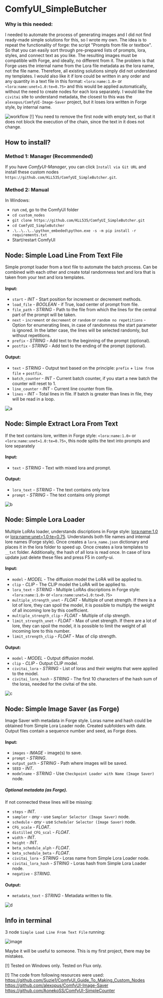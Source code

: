 # ComfyUI_SimpleButcher

### Why is this needed:
I needed to automate the process of generating images and I did not find ready-made simple solutions for this, so I wrote my own. 
The idea is to repeat the functionality of forge: the script "Prompts from file or textbox". 
So that you can easily sort through pre-prepared lists of prompts, lora, styles, and connect text as you like.
The resulting images must be compatible with Forge, and ideally, no different from it. 
The problem is that Forge uses the internal name from the Lora file metadata as the lora name, not the file name. 
Therefore, all existing solutions simply did not understand my templates. 
I would also like it if lore could be written in any order and any quantity in a text file in this format: `<lora:name:1.0>` or `<lora:name:unet=1.0:te=0.75>` and this would be applied automatically, without the need to create nodes for each lora separately.
I would like the `civitai` site to understand metadata, the closest to this was the `alexopus/ComfyUI-Image-Saver` project, but it loses lora written in Forge style, by internal name.

![workflow](https://github.com/user-attachments/assets/9014a2a0-c507-4872-b5eb-9a29b3b87518)
[!] You need to remove the first node with empty text, so that it does not block the execution of the chain, since the text in it does not change.

## How to install?

### Method 1: Manager (Recommended)
If you have *ComfyUI-Manager*, you can click `Install via Git URL` and install these custom nodes `https://github.com/KLL535/ComfyUI_SimpleButcher.git`.

### Method 2: Manual
In Windows:
- run `cmd`, go to the ComfyUI folder
- `cd custom_nodes`
- `git clone https://github.com/KLL535/ComfyUI_SimpleButcher.git`
- `cd ComfyUI_SimpleButcher`
- `.\..\..\..\python_embeded\python.exe -s -m pip install -r requirements.txt`
- Start/restart ComfyUI

## Node: Simple Load Line From Text File
Simple prompt loader from a text file to automate the batch process. 
Can be combined with each other and create total randomness text and lora that is taken from your text and lora templates.

#### Input:
- `start` - *INT* - Start position for increment or decrement methods.
- `load_file` - *BOOLEAN* - if True, load center of prompt from file.
- `file_path` - *STRING* - Path to the file from which the lines for the central part of the prompt will be taken.
- `next` - `increment` or `decrement` or `random` or `random no repetitions` - Option for enumerating lines, in case of randomness the start parameter is ignored. In the latter case, the lines will be selected randomly, but without repetitions.  
- `prefix` - *STRING* - Add text to the beginning of the prompt (optional).
- `postfix` - *STRING* - Add text to the ending of the prompt (optional).
#### Output:
- `text` - *STRING* - Output text based on the principle: `prefix` + `line from file` + `postfix`.
- `batch_counter` - *INT* - Current batch counter, if you start a new batch the counter will reset to 1.
- `line_counter` - *INT* - Current line counter from file.
- `lines` - *INT* - Total lines in file. If batch is greater than lines in file, they will be read in a loop.

![a](https://github.com/user-attachments/assets/0c785b8a-85a3-4863-a04f-fc6f3869a392)

## Node: Simple Extract Lora From Text
If the text contains lore, written in Forge style: `<lora:name:1.0>` or `<lora:name:unet=1.0:te=0.75>`, this node splits the text into prompts and lore separately

#### Input:
- `text` - *STRING* - Text with mixed lora and prompt.
#### Output:
- `lora_text` - *STRING* - The text contains only lora
- `prompt` - *STRING* - The text contains only prompt

![b](https://github.com/user-attachments/assets/fc1b65a2-acde-4e72-ab3a-05c09ffb2d06)

## Node: Simple Lora Loader
Multiple LoRAs loader, understands discriptions in Forge style: <lora:name:1.0> or <lora:name:unet=1.0:te=0.75>. 
Understands both file names and internal lore names (Forge style). 
Once creates a `lora_name.json` dictionary and places it in the lora folder to speed up. 
Once creates a lora templates to `__txt` folder. 
Additionally, the hash of all lora is read once.
In case of lora update just delete these files and press F5 in confy-ui.

#### Input:
- `model` - *MODEL* - The diffusion model the LoRA will be applied to.  
- `clip` - *CLIP* - The CLIP model the LoRA will be applied to.
- `lora_text` - *STRING* - Multiple LoRAs discriptions in Forge style: `<lora:name:1.0>` or `<lora:name:unet=1.0:te=0.75>`
- `multiple_strength_unet` - *FLOAT* - Multiple of unet strength. If there is a lot of lore, they can spoil the model, it is possible to multiply the weight of all incoming lore by this coefficient.
- `multiple_strength_clip` - *FLOAT* - Multiple of clip strength. 
- `limit_strength_unet` - *FLOAT* - Max of unet strength. If there are a lot of lore, they can spoil the model, it is possible to limit the weight of all incoming lore to this number.
- `limit_strength_clip` - *FLOAT* - Max of clip strength. 
#### Output:
- `model` - *MODEL* - Output diffusion model.  
- `clip` - *CLIP* -  Output CLIP model.
- `civitai_lora` - *STRING* - List of loras and their weights that were applied to the model.
- `civitai_lora_hash` - *STRING* - The first 10 characters of the hash sum of the loras, needed for the civitai of the site.
  
![c](https://github.com/user-attachments/assets/03116a8a-d5c2-4d50-9956-b655bd9e7d3f)

## Node: Simple Image Saver (as Forge)
Image Saver with metadata in Forge style. Loras name and hash could be obtained from Simple Lora Loader node. Сreated subfolders with date. Output files contain a sequence number and seed, as Forge does.

#### Input:
- `images` - *IMAGE* - image(s) to save.
- `prompt` - *STRING*. 
- `output_path` - *STRING* - Path where images will be saved.
- `SEED` - *INT*.
- `modelname` - *STRING* - Use `Checkpoint Loader with Name (Image Saver)` node.
##### Optional metadata (as Forge).
If not connected these lines will be missing:
- `steps` - *INT*. 
- `sampler` - *any* -  use `Sampler Selector (Image Saver)` node.
- `schedule` - *any* - use `Scheduler Selector (Image Saver)` node.
- `CFG_scale` - *FLOAT*. 
- `distilled_CFG_scal` - *FLOAT*.
- `width` - *INT*.
- `height` - *INT*.
- `beta_schedule_alph` - *FLOAT*.
- `beta_schedule_beta` - *FLOAT*.
- `civitai_lora` - *STRING* - Loras name from Simple Lora Loader node.
- `civitai_lora_hash` - *STRING* - Loras hash from Simple Lora Loader node.
- `negative` - *STRING*.
#### Output:
- `metadata_text` - *STRING* - Metadata written to file.

![d](https://github.com/user-attachments/assets/e767e065-5e99-4718-bc80-e169ecc9f471)

## Info in terminal
3 node `Simple Load Line From Text File` running:

![image](https://github.com/user-attachments/assets/e9eb3980-6454-4682-90cf-a37452a1200b)

Maybe it will be useful to someone. This is my first project, there may be mistakes.

[!] Tested on Windows only. Tested on Flux only.

[!] The code from following resources were used:
https://github.com/Suzie1/ComfyUI_Guide_To_Making_Custom_Nodes
https://github.com/alexopus/ComfyUI-Image-Saver
https://github.com/AonekoSS/ComfyUI-SimpleCounter
